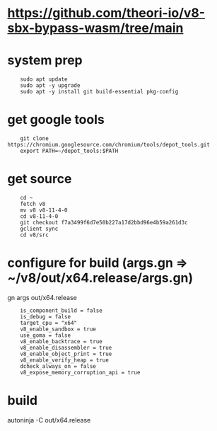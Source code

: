 #
# https://github.com/theori-io/v8-sbx-bypass-wasm/tree/main
#


# system prep

        sudo apt update
        sudo apt -y upgrade
        sudo apt -y install git build-essential pkg-config

# get google tools

        git clone https://chromium.googlesource.com/chromium/tools/depot_tools.git
        export PATH=~/depot_tools:$PATH

# get source

        cd ~
        fetch v8
        mv v8 v8-11-4-0
        cd v8-11-4-0
        git checkout f7a3499f6d7e50b227a17d2bbd96e4b59a261d3c
        gclient sync
        cd v8/src

# configure for build (args.gn => ~/v8/out/x64.release/args.gn)

gn args out/x64.release

        is_component_build = false
        is_debug = false
        target_cpu = "x64"
        v8_enable_sandbox = true
        use_goma = false
        v8_enable_backtrace = true
        v8_enable_disassembler = true
        v8_enable_object_print = true
        v8_enable_verify_heap = true
        dcheck_always_on = false
        v8_expose_memory_corruption_api = true

# build

autoninja -C out/x64.release
